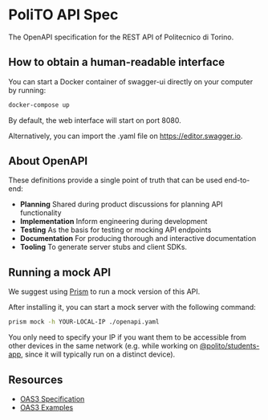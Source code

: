 # PoliTO API Spec
The OpenAPI specification for the REST API of Politecnico di Torino.

## How to obtain a human-readable interface
You can start a Docker container of swagger-ui directly on your computer by running: 
```bash
docker-compose up
``` 
By default, the web interface will start on port 8080.

Alternatively, you can import the .yaml file on https://editor.swagger.io.

## About OpenAPI
These definitions provide a single point of truth that can be used end-to-end:

- **Planning** Shared during product discussions for planning API functionality
- **Implementation** Inform engineering during development
- **Testing** As the basis for testing or mocking API endpoints
- **Documentation** For producing thorough and interactive documentation
- **Tooling** To generate server stubs and client SDKs.

## Running a mock API
We suggest using [Prism](https://github.com/stoplightio/prism) to run a mock version of this API.

After installing it, you can start a mock server with the following command:
```bash
prism mock -h YOUR-LOCAL-IP ./openapi.yaml
```
You only need to specify your IP if you want them to be accessible from other devices in the same network (e.g. while working on [@polito/students-app](https://github.com/polito/students-app), since it will typically run on a distinct device).

## Resources

- [OAS3 Specification](http://spec.openapis.org/oas/v3.0.3)
- [OAS3 Examples](https://github.com/OAI/OpenAPI-Specification/tree/master/examples/v3.0)
